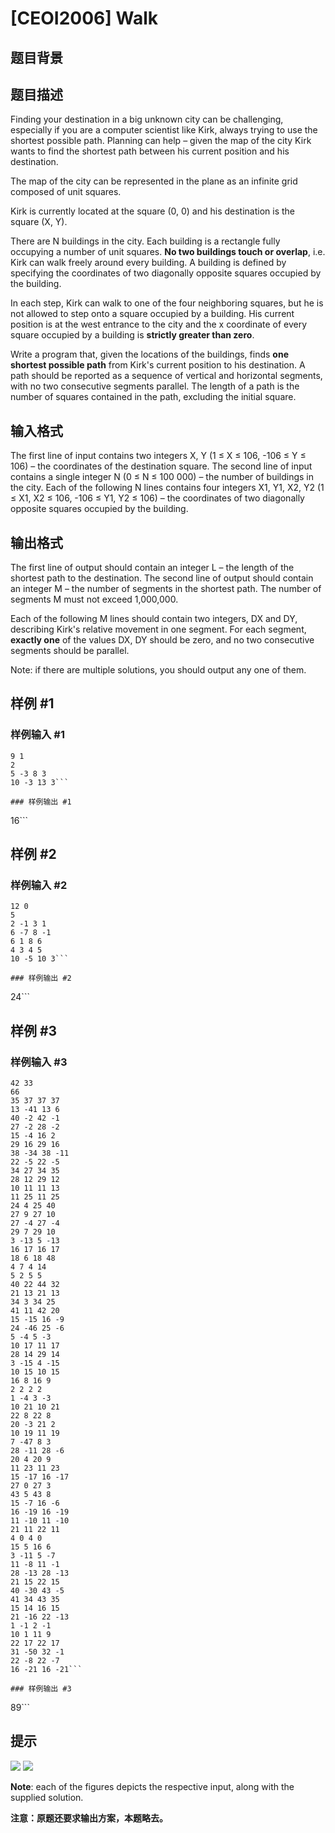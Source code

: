 # [CEOI2006] Walk

## 题目背景



## 题目描述

Finding your destination in a big unknown city can be challenging, especially if you are a computer scientist like 
Kirk, always trying to use the shortest possible path. Planning can help – given the map of the city Kirk wants to 
find the shortest path between his current position and his destination. 

The map of the city can be represented in the plane as an infinite grid composed of unit squares. 

Kirk is currently located at the square (0, 0) and his destination is the square (X, Y). 

There are N buildings in the city. Each building is a rectangle fully occupying a number of unit squares. **No two 
buildings touch or overlap**, i.e. Kirk can walk freely around every building. A building is defined by specifying 
the coordinates of two diagonally opposite squares occupied by the building. 

In each step, Kirk can walk to one of the four neighboring squares, but he is not allowed to step onto a square 
occupied by a building. His current position is at the west entrance to the city and the x coordinate of every 
square occupied by a building is **strictly greater than zero**. 

Write a program that, given the locations of the buildings, finds **one shortest possible path** from Kirk's current 
position to his destination. A path should be reported as a sequence of vertical and horizontal segments, with no 
two consecutive segments parallel. The length of a path is the number of squares contained in the path, 
excluding the initial square.

## 输入格式

The first line of input contains two integers X, Y (1 ≤ X ≤ 106, -106 ≤ Y ≤ 106) – the coordinates of the 
destination square. The second line of input contains a single integer N (0 ≤ N ≤ 100 000) – the number of 
buildings in the city. Each of the following N lines contains four integers X1, Y1, X2, Y2 (1 ≤ X1, X2 ≤ 106, 
-106 ≤ Y1, Y2 ≤ 106) – the coordinates of two diagonally opposite squares occupied by the building.

## 输出格式

The first line of output should contain an integer L – the length of the shortest path to the destination. 
The second line of output should contain an integer M – the number of segments in the shortest path. The 
number of segments M must not exceed 1,000,000. 

Each of the following M lines should contain two integers, DX and DY, describing Kirk's relative movement in 
one segment. For each segment, **exactly one** of the values DX, DY should be zero, and no two consecutive 
segments should be parallel. 

Note: if there are multiple solutions, you should output any one of them.

## 样例 #1

### 样例输入 #1
```
9 1 
2 
5 -3 8 3 
10 -3 13 3```

### 样例输出 #1

```
16```

## 样例 #2

### 样例输入 #2
```
12 0 
5 
2 -1 3 1 
6 -7 8 -1 
6 1 8 6 
4 3 4 5 
10 -5 10 3```

### 样例输出 #2

```
24```

## 样例 #3

### 样例输入 #3
```
42 33
66
35 37 37 37
13 -41 13 6
40 -2 42 -1
27 -2 28 -2
15 -4 16 2
29 16 29 16
38 -34 38 -11
22 -5 22 -5
34 27 34 35
28 12 29 12
10 11 11 13
11 25 11 25
24 4 25 40
27 9 27 10
27 -4 27 -4
29 7 29 10
3 -13 5 -13
16 17 16 17
18 6 18 48
4 7 4 14
5 2 5 5
40 22 44 32
21 13 21 13
34 3 34 25
41 11 42 20
15 -15 16 -9
24 -46 25 -6
5 -4 5 -3
10 17 11 17
28 14 29 14
3 -15 4 -15
10 15 10 15
16 8 16 9
2 2 2 2
1 -4 3 -3
10 21 10 21
22 8 22 8
20 -3 21 2
10 19 11 19
7 -47 8 3
28 -11 28 -6
20 4 20 9
11 23 11 23
15 -17 16 -17
27 0 27 3
43 5 43 8
15 -7 16 -6
16 -19 16 -19
11 -10 11 -10
21 11 22 11
4 0 4 0
15 5 16 6
3 -11 5 -7
11 -8 11 -1
28 -13 28 -13
21 15 22 15
40 -30 43 -5
41 34 43 35
15 14 16 15
21 -16 22 -13
1 -1 2 -1
10 1 11 9
22 17 22 17
31 -50 32 -1
22 -8 22 -7
16 -21 16 -21```

### 样例输出 #3

```
89```

## 提示

![](https://cdn.luogu.com.cn/upload/image_hosting/tyf2lbht.png)
![](https://cdn.luogu.com.cn/upload/image_hosting/ddujl7ea.png)

**Note**: each of the figures depicts the respective input, along with the supplied solution.

**注意：原题还要求输出方案，本题略去。**
